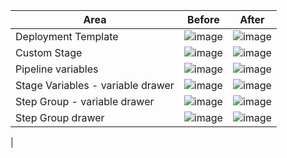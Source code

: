 | Area | Before | After |
| -- | -- | -- |
| Deployment Template | ![image](https://github.com/PratyushGar/test_harness/assets/100121280/515e5292-e166-4732-8174-63f5819e6e6d) | ![image](https://github.com/PratyushGar/test_harness/assets/100121280/85ff6888-dbc3-40dc-b27f-355dfe928cff) |
| Custom Stage | ![image](https://github.com/PratyushGar/test_harness/assets/100121280/3f65e811-6342-433d-8a48-d55bafddc185) | ![image](https://github.com/PratyushGar/test_harness/assets/100121280/25c6d8ec-0223-47d7-b26d-2dfa64bb4e2b) |
| Pipeline variables | ![image](https://github.com/PratyushGar/test_harness/assets/100121280/b8428b96-a507-419b-a6c8-daad4ec37de9) | ![image](https://github.com/PratyushGar/test_harness/assets/100121280/3f3bb31d-8248-4f8a-91dc-1df15275eeab) |
| Stage Variables - variable drawer | ![image](https://github.com/PratyushGar/test_harness/assets/100121280/d504f1a4-3b66-48ab-9d3a-8dd995df34ca) | ![image](https://github.com/PratyushGar/test_harness/assets/100121280/2f6d3317-ec5f-4c22-92ec-05bb71a6c6de) |
| Step Group - variable drawer | ![image](https://github.com/PratyushGar/test_harness/assets/100121280/3c020ff0-0e68-4dce-807c-b7d0ff51e49b) | ![image](https://github.com/PratyushGar/test_harness/assets/100121280/5c247dcb-e610-442b-8b44-ad6e61247367) |
| Step Group drawer | ![image](https://github.com/PratyushGar/test_harness/assets/100121280/ccbdb922-93a0-445f-875d-a3284c44d299) | ![image](https://github.com/PratyushGar/test_harness/assets/100121280/aea16fd4-bfb3-444d-9aba-e36e9452fccf) |
| 








